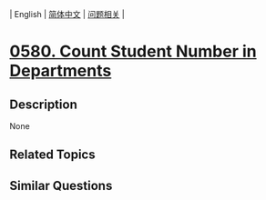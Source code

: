 
| English | [简体中文](README.md) | [问题相关](QUESTION.md) |
# [0580. Count Student Number in Departments](https://leetcode-cn.com/problems/count-student-number-in-departments/)
## Description
None
## Related Topics

## Similar Questions

